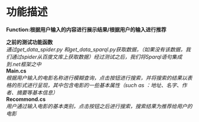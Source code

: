 # 功能描述

**Function:根据用户输入的内容进行展示结果/根据用户的输入进行推荐**</br>

**之前的测试功能函数**</br>
   *通过get_data_spider.py 和get_data_sparql.py获取数据，（如果没有该数据，我们通过spider从百度文库上获取数据）经过测试之后，我们将Sparql语句集成到.net框架之中*</br>
**Main.cs**</br>
   *根据用户输入的电影名称进行模糊查询，点击按钮进行搜索，并将搜索的结果以表格的形式进行呈现，其中包含电影的一些基本属性（such as ：地址、名字、作者、摘要等基本信息）*</br>
**Recommond.cs**</br>
   *用户通过输入电影的基本类别，点击按钮之后进行搜索，搜索结果为推荐给用户的电影*
